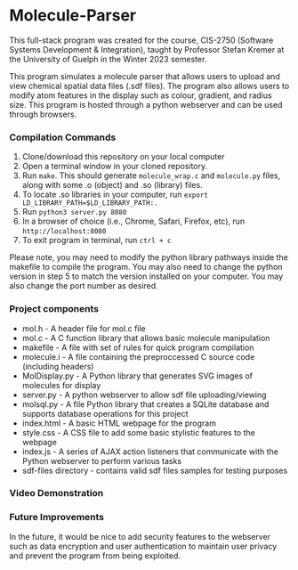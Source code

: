 # Molecule-Parser

This full-stack program was created for the course, CIS-2750 (Software Systems Development & Integration), taught by Professor Stefan Kremer at the University of Guelph in the Winter 2023 semester.

This program simulates a molecule parser that allows users to upload and view chemical spatial data files (.sdf files). The program also allows users to modify atom features in the display such as colour, gradient, and radius size. This program is hosted through a python webserver and can be used through browsers.

### Compilation Commands

1. Clone/download this repository on your local computer
2. Open a terminal window in your cloned repository.
3. Run ```make```. This should generate ```molecule_wrap.c``` and ```molecule.py``` files, along with some .o (object) and .so (library) files.
4. To locate .so libraries in your computer, run ```export LD_LIBRARY_PATH=$LD_LIBRARY_PATH:.```
5. Run ```python3 server.py 8080```
6. In a browser of choice (i.e., Chrome, Safari, Firefox, etc), run ```http://localhost:8080```
7. To exit program in terminal, run ```ctrl + c```

Please note, you may need to modify the python library pathways inside the makefile to compile the program. You may also need to change the python version in step 5 to match the version installed on your computer. You may also change the port number as desired.

### Project components

* mol.h - A header file for mol.c file
* mol.c - A C function library that allows basic molecule manipulation
* makefile - A file with set of rules for quick program compilation 
* molecule.i - A file containing the preproccessed C source code (including headers)
* MolDisplay.py - A Python library that generates SVG images of molecules for display
* server.py - A python webserver to allow sdf file uploading/viewing
* molsql.py - A file Python library that creates a SQLite database and supports database operations for this project
* index.html - A basic HTML webpage for the program
* style.css - A CSS file to add some basic stylistic features to the webpage
* index.js - A series of AJAX action listeners that communicate with the Python webserver to perform various tasks
* sdf-files directory - contains valid sdf files samples for testing purposes

### Video Demonstration


### Future Improvements
In the future, it would be nice to add security features to the webserver such as data encryption and user authentication to maintain user privacy and prevent the program from being exploited.
